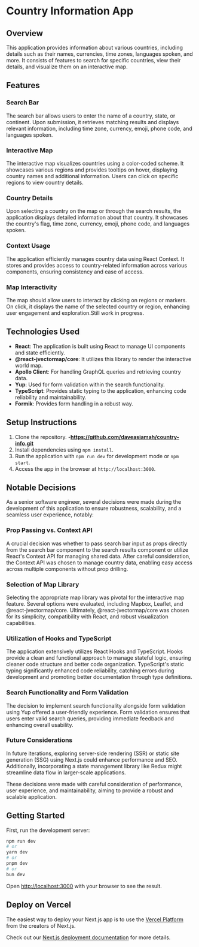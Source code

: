 # Country Information App

## Overview

This application provides information about various countries, including details such as their names, currencies, time zones, languages spoken, and more. It consists of features to search for specific countries, view their details, and visualize them on an interactive map.

## Features

### Search Bar

The search bar allows users to enter the name of a country, state, or continent. Upon submission, it retrieves matching results and displays relevant information, including time zone, currency, emoji, phone code, and languages spoken.

### Interactive Map

The interactive map visualizes countries using a color-coded scheme. It showcases various regions and provides tooltips on hover, displaying country names and additional information. Users can click on specific regions to view country details.

### Country Details

Upon selecting a country on the map or through the search results, the application displays detailed information about that country. It showcases the country's flag, time zone, currency, emoji, phone code, and languages spoken.

### Context Usage

The application efficiently manages country data using React Context. It stores and provides access to country-related information across various components, ensuring consistency and ease of access.

### Map Interactivity

The map should allow users to interact by clicking on regions or markers. On click, it displays the name of the selected country or region, enhancing user engagement and exploration.Still work in progress.

## Technologies Used

- **React**: The application is built using React to manage UI components and state efficiently.
- **@react-jvectormap/core**: It utilizes this library to render the interactive world map.
- **Apollo Client**: For handling GraphQL queries and retrieving country data.
- **Yup**: Used for form validation within the search functionality.
- **TypeScript**: Provides static typing to the application, enhancing code reliability and maintainability.
- **Formik**: Provides form handling in a robust way.

## Setup Instructions

1. Clone the repository. -**https://github.com/daveasiamah/country-info.git**
2. Install dependencies using `npm install`.
3. Run the application with `npm run dev` for development mode or `npm start`.
4. Access the app in the browser at `http://localhost:3000`.

## Notable Decisions

As a senior software engineer, several decisions were made during the development of this application to ensure robustness, scalability, and a seamless user experience, notably:

### Prop Passing vs. Context API

A crucial decision was whether to pass search bar input as props directly from the search bar component to the search results component or utilize React's Context API for managing shared data. After careful consideration, the Context API was chosen to manage country data, enabling easy access across multiple components without prop drilling.

### Selection of Map Library

Selecting the appropriate map library was pivotal for the interactive map feature. Several options were evaluated, including Mapbox, Leaflet, and @react-jvectormap/core. Ultimately, @react-jvectormap/core was chosen for its simplicity, compatibility with React, and robust visualization capabilities.

### Utilization of Hooks and TypeScript

The application extensively utilizes React Hooks and TypeScript. Hooks provide a clean and functional approach to manage stateful logic, ensuring cleaner code structure and better code organization. TypeScript's static typing significantly enhanced code reliability, catching errors during development and promoting better documentation through type definitions.

### Search Functionality and Form Validation

The decision to implement search functionality alongside form validation using Yup offered a user-friendly experience. Form validation ensures that users enter valid search queries, providing immediate feedback and enhancing overall usability.

### Future Considerations

In future iterations, exploring server-side rendering (SSR) or static site generation (SSG) using Next.js could enhance performance and SEO. Additionally, incorporating a state management library like Redux might streamline data flow in larger-scale applications.

These decisions were made with careful consideration of performance, user experience, and maintainability, aiming to provide a robust and scalable application.

## Getting Started

First, run the development server:

```bash
npm run dev
# or
yarn dev
# or
pnpm dev
# or
bun dev
```

Open [http://localhost:3000](http://localhost:3000) with your browser to see the result.

## Deploy on Vercel

The easiest way to deploy your Next.js app is to use the [Vercel Platform](https://vercel.com/new?utm_medium=default-template&filter=next.js&utm_source=create-next-app&utm_campaign=create-next-app-readme) from the creators of Next.js.

Check out our [Next.js deployment documentation](https://nextjs.org/docs/deployment) for more details.
